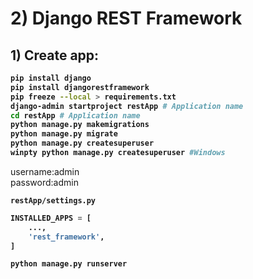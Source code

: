 # 2) Django REST Framework



## 1) Create app:


<b>

```bash
pip install django
pip install djangorestframework
pip freeze --local > requirements.txt
django-admin startproject restApp # Application name
cd restApp # Application name
python manage.py makemigrations
python manage.py migrate
python manage.py createsuperuser
winpty python manage.py createsuperuser #Windows
```

</b>

username:admin  
password:admin


<b>

`restApp/settings.py`
```python
INSTALLED_APPS = [
    ...,
    'rest_framework',
]
```



```bash
python manage.py runserver
```





